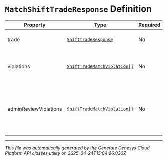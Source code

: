 # `MatchShiftTradeResponse` Definition

| Property | Type | Required | Description |
|----------|------|----------|-------------|
| trade | [`ShiftTradeResponse`](shifttraderesponse-definition.md) | No | The associated shift trade |
| violations | [`ShiftTradeMatchViolation[]`](shifttradematchviolation-definition.md) | No | Constraint violations which disallow this shift trade |
| adminReviewViolations | [`ShiftTradeMatchViolation[]`](shifttradematchviolation-definition.md) | No | Constraint violations for this shift trade which require shift trade administrator review |

---

*This file was automatically generated by the Generate Genesys Cloud Platform API classes utility on 2025-04-24T15:04:26.030Z*